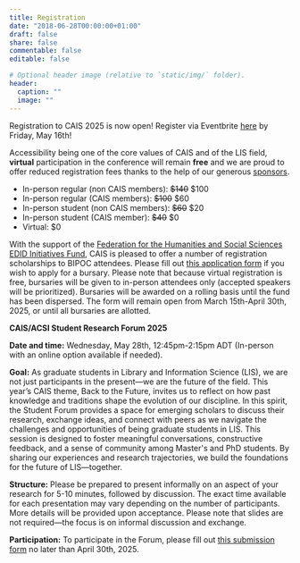 ```yaml
---
title: Registration
date: "2018-06-28T00:00:00+01:00"
draft: false
share: false
commentable: false
editable: false

# Optional header image (relative to `static/img/` folder).
header:
  caption: ""
  image: ""
---
```


Registration to CAIS 2025 is now open! Register via Eventbrite [here](https://www.eventbrite.com/e/1242367096429) by Friday, May 16th!

Accessibility being one of the core values of CAIS and of the LIS field, <strong>virtual</strong> participation in the conference will remain <strong>free</strong> and we are proud to offer reduced registration fees thanks to the help of our generous [sponsors](https://cais2025.ca/sponsors/).

- In-person regular (non CAIS members): ~~$140~~ $100
- In-person regular (CAIS members): ~~$100~~ $60
- In-person student (non CAIS members): ~~$60~~ $20
- In-person student (CAIS member): ~~$40~~ $0
- Virtual: $0

With the support of the [Federation for the Humanities and Social Sciences EDID Initiatives Fund](https://www.federationhss.ca/en/programs-policy/funding-awards/edid-initiatives-fund), CAIS is pleased to offer a number of registration scholarships to BIPOC attendees. Please fill out [this application form](https://docs.google.com/forms/d/17Qzd4pfK7RpLKgCiuwHPyxDYLNVRhFPd2WQxJoQJulQ/preview) if you wish to apply for a bursary. Please note that because virtual registration is free, bursaries will be given to in-person attendees only (accepted speakers will be prioritized). Bursaries will be awarded on a rolling basis until the fund has been dispersed. The form will remain open from March 15th-April 30th, 2025, or until all bursaries are allotted. 

<strong>CAIS/ACSI Student Research Forum 2025</strong>

<strong>Date and time:</strong> Wednesday, May 28th, 12:45pm-2:15pm ADT (In-person with an online option available if needed).

<strong>Goal:</strong> As graduate students in Library and Information Science (LIS), we are not just participants in the present—we are the future of the field. This year’s CAIS theme, Back to the Future, invites us to reflect on how past knowledge and traditions shape the evolution of our discipline. In this spirit, the Student Forum provides a space for emerging scholars to discuss their research, exchange ideas, and connect with peers as we navigate the challenges and opportunities of being graduate students in LIS.
This session is designed to foster meaningful conversations, constructive feedback, and a sense of community among Master's and PhD students. By sharing our experiences and research trajectories, we build the foundations for the future of LIS—together.

<strong>Structure:</strong> Please be prepared to present informally on an aspect of your research for 5-10 minutes, followed by discussion. The exact time available for each presentation may vary depending on the number of participants. More details will be provided upon acceptance. Please note that slides are not required—the focus is on informal discussion and exchange.

<strong>Participation:</strong> To participate in the Forum, please fill out [this submission form](https://forms.office.com/r/QMzhTkvvdm) no later than April 30th, 2025.


